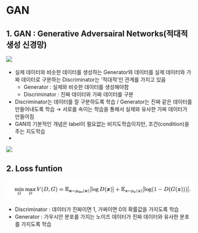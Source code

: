 # GAN
## 1. GAN : Generative Adversairal Networks(적대적 생성 신경망)
![](https://img1.daumcdn.net/thumb/R720x0.q80/?scode=mtistory2&fname=http%3A%2F%2Fcfile3.uf.tistory.com%2Fimage%2F9928E6375B75872D170654)
- 실제 데이터와 비슷한 데이터를 생성하는 Generator와 데이터를 실제 데이터와 가짜 데이터로 구분하는 Discriminator는 '적대적'인 관계를 가지고 있음
  -  Generator : 실제와 비슷한 데이터를 생성해야함
  -  Discriminator : 진짜 데이터와 가짜 데이터를 구분
- Discriminator는 데이터를 잘 구분하도록 학습 / Generator는 진짜 같은 데이터를 만들어내도록 학습 → 서로를 속이는 학습을 통해서 실제와 유사한 가짜 데이터가 만들어짐
- GAN의 기본적인 개념은 label이 필요없는 비지도학습이지만, 조건(condition)을 주는 지도학습 
- 
![](https://user-images.githubusercontent.com/37301677/84800957-85a48e80-b039-11ea-903e-8db78dd9ddcf.png)

## 2. Loss funtion
![](https://github.com/Pseudo-Lab/Tutorial-Book/blob/master/book/pics/GAN-ch1img03.png?raw=true)

- Discriminator : 데이터가 진짜이면 1, 가짜이면 0의 확률값을 가지도록 학습
- Generator : 가우시안 분포를 가지는 노이즈 데이터가 진짜 데이터와 유사한 분포를 가지도록 학습



